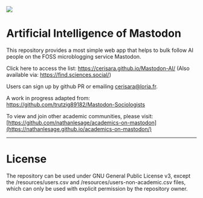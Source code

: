 <img src=https://cdn-uploads.huggingface.co/production/uploads/1676962793510-noauth.jpeg>

# Artificial Intelligence of Mastodon

This repository provides a most simple web app that helps to bulk follow AI people on the FOSS microblogging service Mastodon. 

Click here to access the list: https://cerisara.github.io/Mastodon-AI/ (Also available via: https://find.sciences.social/)

Users can sign up by github PR or emailing cerisara@loria.fr.

A work in progress adapted from: https://github.com/trutzig89182/Mastodon-Sociologists

To view and join other academic communities, please visit: [https://github.com/nathanlesage/academics-on-mastodon](https://nathanlesage.github.io/academics-on-mastodon/)

---

# License

The repository can be used under GNU General Public License v3, except the /resources/users.csv and /resources/users-non-academic.csv files, which can only be used with explicit permission by the repository owner.
